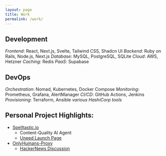 ```yaml
---
layout: page
title: Work
permalink: /work/
---
```


## Development
*Frontend*: React, Next.js, Svelte, Tailwind CSS, Shadcn UI
*Backend*: Ruby on Rails, Node.js, Next.js
*Database*: MySQL, PostgreSQL, SQLite
*Cloud*: AWS, Hetzner
*Caching*: Redis
*PaaS*: Supabase

## DevOps
*Orchestration*: Nomad, Kubernetes, Docker Compose
*Monitoring*: Prometheus, Grafana, AlertManager
*CI/CD*: GitHub Actions, Jenkins
*Provisioning*: Terraform, Ansible
*various HashiCorp tools*

## Personal Project Highlights:
* [Spelltastic.io](https://spelltastic.io)
    * Content-Quality AI Agent
    * [Uneed Launch Page](https://www.uneed.best/tool/spelltastic)
* [OnlyHumans-Proxy](https://github.com/pulkitsharma07/OnlyHumans-Proxy)
    * [HackerNews Discussion](https://news.ycombinator.com/item?id=41689263)